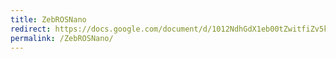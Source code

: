 ```yaml
---
title: ZebROSNano
redirect: https://docs.google.com/document/d/1012NdhGdX1eb00tZwitfiZv5klTbQH0zX_nKdXa0vU8/edit?usp=sharing
permalink: /ZebROSNano/
---
```


